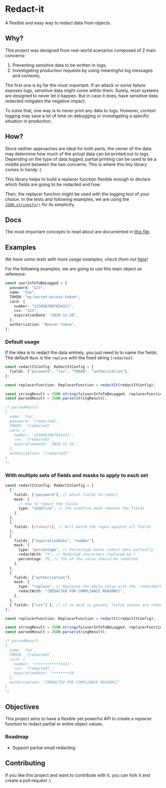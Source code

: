 # Redact-it

A flexible and easy way to redact data from objects.

## Why?

This project was designed from real-world scenarios composed of 2 main concerns:

1. Preventing sensitive data to be written in logs;
1. Investigating production requests by using meaningful log messages and contexts;

The first one is by far the most important. If an attack or some failure
exposes logs, sensitive data might come within them. Surely, most systems are designed
to never let it happen. But in case it does, have sensitive data redacted mitigates
the negative impact.

To solve that, one way is to never print any data to logs. However,
context logging may save a lot of time on debugging or investigating a specific
situation in production.

## How?

Since neither approaches are ideal for both parts, the owner of the data may
determine how much of the actual data can be printed out to logs. Depending on
the type of data logged, partial printing can be used to be a middle point between
the two concerns. This is where this tiny library comes in handy :)

This library helps to build a replacer function flexible enough to declare
which fields are going to be redacted and how.

Then, the replacer function might be used with the logging tool of your choice.
In the tests and following examples, we are using the
[`JSON.stringify()`](https://developer.mozilla.org/pt-BR/docs/Web/JavaScript/Reference/Global_Objects/JSON/stringify)
for its simplicity.

## Docs

The most important concepts to read about are documented in
[this file](https://github.com/alanpcs/redact-it/blob/master/typings/index.ts).

## Examples

_We have some tests with more usage examples, check them out_
_[here](https://github.com/alanpcs/redact-it/tree/master/test/unit)!_

For the following examples, we are going to use this main object as reference:

```typescript
const userInfoToBeLogged = {
  password: "123",
  name: "foo",
  TOKEN: "my-secret-access-token",
  card: {
    number: "1234567887654321",
    cvv: "123",
    expirationDate: "2020-12-20",
  },
  authorization: "Bearer token",
};
```

### Default usage

If the idea is to redact the data entirely, you just need to to name the fields.
The default `Mask` is the `replace` with the fixed string `[redacted]`:

```typescript
const redactItConfig: RedactItConfig = {
  fields: ["password", "cvv", "TOKEN", "authorization"],
};

const replacerFunction: ReplacerFunction = redactIt(redactItConfig);

const stringResult = JSON.stringify(userInfoToBeLogged, replacerFunction);
const parsedResult = JSON.parse(stringResult);

/* parsedResult
{
  name: 'foo',
  password: '[redacted]',
  TOKEN: '[redacted]'
  card: {
    number: '1234567887654321',
    cvv: '[redacted]',
    expirationDate: '2020-12-20',
  },
  authorization: "[redacted]"
}
*/
```

### With multiple sets of fields and masks to apply to each set

```typescript
const redactItConfig: RedactItConfig = [
  {
    fields: ["password"], // which fields to redact
    mask: {
      // How to redact the fields
      type: "undefine", // the undefine mask removes the fields
    },
  },
  {
    fields: [/token/i], // Will match the regex against all fields
  },
  {
    fields: ["expirationDate", "number"],
    mask: {
      type: "percentage", // Percentage masks redact data partially
      redactWith: "•", // Redacted characters replaced by •
      percentage: 75, // 75% of the value should be redacted
    },
  },
  {
    fields: ["authorization"],
    mask: {
      type: "replace", // Replaces the whole value with the `redactWith` string
      redactWith: "[REDACTED FOR COMPLIANCE REASONS]",
    },
  },
  { fields: ["cvv"] }, // if no mask is passed, fields values are redacted as [redacted]
];

const replacerFunction: ReplacerFunction = redactIt(redactItConfig);

const stringResult = JSON.stringify(userInfoToBeLogged, replacerFunction);
const parsedResult = JSON.parse(stringResult);

/* parsedResult
{
  name: 'foo',
  TOKEN: '[redacted]',
  card: {
    number: '••••••••••••4321',
    cvv: '[redacted]',
    expirationDate: '••••••••20'
  },
  authorization: "[REDACTED FOR COMPLIANCE REASONS]"
}
*/
```

## Objectives

This project aims to have a flexible yet powerful API to create a replacer
function to redact partial or entire object values.

### Roadmap

- Support partial email redacting

## Contributing

If you like this project and want to contribute with it, you can fork it and
create a pull request :)
